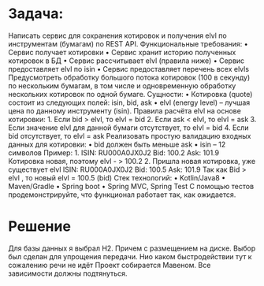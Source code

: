 <H1>Задача:</H1>
Написать сервис для сохранения котировок и получения elvl по инструментам (бумагам) по REST API.
Функциональные требования:
• Сервис получает котировки
• Сервис хранит историю полученных котировок в БД
• Сервис рассчитывает elvl (правила ниже)
• Сервис предоставляет elvl по isin
• Сервис предоставляет перечень всех elvls
Предусмотреть обработку большого потока котировок (100 в секунду) по нескольким бумагам, в том числе и одновременную обработку нескольких котировок по одной бумаге.
Сущности:
• Котировка (quote) состоит из следующих полей: isin, bid, ask
• elvl (energy level) – лучшая цена по данному инструменту (isin).
Правила расчёта elvl на основе котировки:
1. Если bid > elvl, то elvl = bid
2. Если ask < elvl, то elvl = ask
3. Если значение elvl для данной бумаги отсутствует, то elvl = bid
4. Если bid отсутствует, то elvl = ask
   Реализовать простую валидацию входных данных для котировки:
   • bid должен быть меньше ask
   • isin – 12 символов
   Пример:
1. ISIN: RU000A0JX0J2 Bid: 100.2 Ask: 101.9 Котировка новая, поэтому elvl - > 100.2
2. Пришла новая котировка, уже существует elvl ISIN: RU000A0JX0J2 Bid: 100.5 Ask: 101.9 Так как Bid > elvl , то новый elvl = 100.5 (bid)
   Стек технологий:
   • Kotlin/Java8
   • Maven/Gradle
   • Spring boot
   • Spring MVC, Spring Test
   С помощью тестов продемонстрируйте, что функционал работает так, как ожидается.

<H1>Решение</H1>
Для базы данных я выбрал H2. Причем с размещением на диске. Выбор был сделан для упрощения передачи. Нио каком быстродействии тут к сожалению речи не идёт
Проект собирается Мавеном. Все зависимости должны подтянуться.
